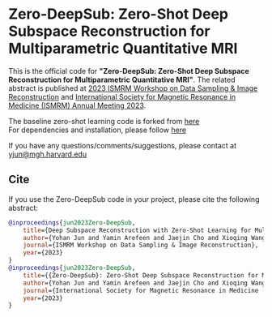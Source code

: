 # Zero-DeepSub: Zero-Shot Deep Subspace Reconstruction for Multiparametric Quantitative MRI

This is the official code for **"Zero-DeepSub: Zero-Shot Deep Subspace Reconstruction for Multiparametric Quantitative MRI"**.
The related abstract is published at [2023 ISMRM Workshop on Data Sampling & Image Reconstruction](https://www.ismrm.org/workshops/2023/Data/) and [International Society for Magnetic Resonance in Medicine (ISMRM) Annual Meeting 2023](https://www.ismrm.org/23m/).

The baseline zero-shot learning code is forked from [here](https://github.com/byaman14/ZS-SSL)\
For dependencies and installation, please follow [here](https://github.com/byaman14/ZS-SSL#installation)

If you have any questions/comments/suggestions, please contact at yjun@mgh.harvard.edu

## Cite
If you use the Zero-DeepSub code in your project, please cite the following abstract:

```BibTeX
@inproceedings{jun2023Zero-DeepSub,
    title={Deep Subspace Reconstruction with Zero-Shot Learning for Multiparametric Quantitative {MRI}},
    author={Yohan Jun and Yamin Arefeen and Jaejin Cho and Xioqing Wang and Michael Gee and Borjan Gagoski and and Berkin Bilgic},
    journal={ISMRM Workshop on Data Sampling & Image Reconstruction},
    year={2023}
}
@inproceedings{jun2023Zero-DeepSub,
    title={{Zero-DeepSub}: Zero-Shot Deep Subspace Reconstruction for Multiparametric Quantitative {MRI} Using {QALAS}},
    author={Yohan Jun and Yamin Arefeen and Jaejin Cho and Xioqing Wang and Michael Gee and Borjan Gagoski and and Berkin Bilgic},
    journal={International Society for Magnetic Resonance in Medicine (ISMRM) Annual Meeting},
    year={2023}
}
```
